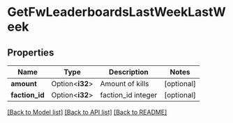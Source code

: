 # GetFwLeaderboardsLastWeekLastWeek

## Properties

Name | Type | Description | Notes
------------ | ------------- | ------------- | -------------
**amount** | Option<**i32**> | Amount of kills | [optional]
**faction_id** | Option<**i32**> | faction_id integer | [optional]

[[Back to Model list]](../README.md#documentation-for-models) [[Back to API list]](../README.md#documentation-for-api-endpoints) [[Back to README]](../README.md)


